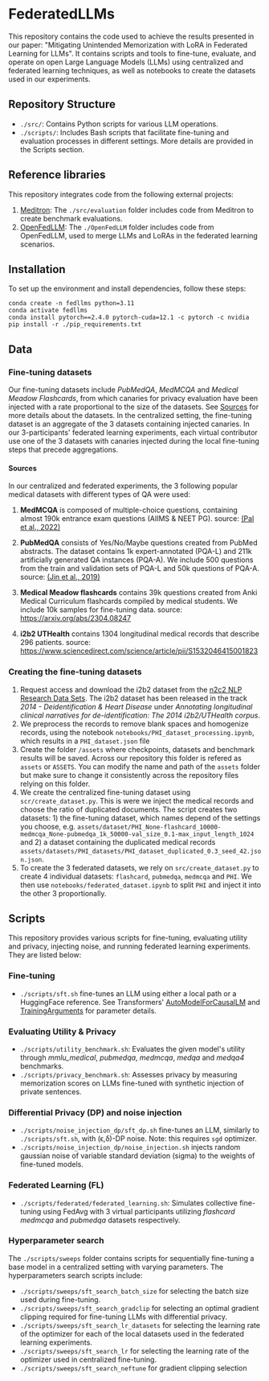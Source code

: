 # FederatedLLMs
This repository contains the code used to achieve the results presented in our paper: "Mitigating Unintended Memorization with LoRA in Federated Learning for LLMs". It contains scripts and tools to fine-tune, evaluate, and operate on open Large Language Models (LLMs) using centralized and federated learning techniques, as well as notebooks to create the datasets used in our experiments.

## Repository Structure
* `./src/`: Contains Python scripts for various LLM operations.
* `./scripts/`: Includes Bash scripts that facilitate fine-tuning and evaluation processes in different settings. More details are provided in the Scripts section.

## Reference libraries
This repository integrates code from the following external projects:
1. [Meditron](https://github.com/epfLLM/meditron): The `./src/evaluation` folder includes code from Meditron to create benchmark evaluations.
2. [OpenFedLLM](https://github.com/Feng-Hong/OpenFedLLM): The `./OpenFedLLM` folder includes code from OpenFedLLM, used to merge LLMs and LoRAs in the federated learning scenarios.

## Installation
To set up the environment and install dependencies, follow these steps:
```
conda create -n fedllms python=3.11
conda activate fedllms
conda install pytorch==2.4.0 pytorch-cuda=12.1 -c pytorch -c nvidia
pip install -r ./pip_requirements.txt
```

## Data
### Fine-tuning datasets
Our fine-tuning datasets include *PubMedQA*, *MedMCQA* and *Medical Meadow Flashcards*, from which canaries for privacy evaluation have been injected with a rate proportional to the size of the datasets. See [Sources](#sources) for more details about the datasets. In the centralized setting, the fine-tuning dataset is an aggregate of the 3 datasets containing injected canaries. In our 3-participants' federated learning experiments, each virtual contributor use one of the 3 datasets with canaries injected during the local fine-tuning steps that precede aggregations.

#### Sources
In our centralized and federated experiments, the 3 following popular medical datasets with different types of QA were used:

1. **MedMCQA** is composed of multiple-choice questions, containing almost 190k entrance exam questions (AIIMS & NEET PG).
source: [(Pal et al., 2022)](https://proceedings.mlr.press/v174/pal22a.html)

2. **PubMedQA** consists of Yes/No/Maybe questions created from PubMed abstracts. The dataset contains 1k expert-annotated (PQA-L) and 211k artificially generated QA instances (PQA-A). We include 500 questions from the train and validation sets of PQA-L and 50k questions of PQA-A. 
source: [(Jin et al., 2019)](https://aclanthology.org/D19-1259/)

3. **Medical Meadow flashcards** contains 39k questions created from Anki Medical Curriculum flashcards compiled by medical students. We include 10k samples for fine-tuning data.
source: https://arxiv.org/abs/2304.08247

4. **i2b2 UTHealth** contains 1304 longitudinal medical records that describe 296 patients.
source: https://www.sciencedirect.com/science/article/pii/S1532046415001823

### Creating the fine-tuning datasets

1. Request access and download the i2b2 dataset from the [n2c2 NLP Research Data Sets](https://portal.dbmi.hms.harvard.edu/projects/n2c2-nlp/). The i2b2 dataset has been released in the track _2014 - Deidentification & Heart Disease_ under _Annotating longitudinal clinical narratives for de-identification: The 2014 i2b2/UTHealth corpus_.
2. We preprocess the records to remove blank spaces and homogenize records, using the notebook `notebooks/PHI_dataset_processing.ipynb`, which results in a `PHI_dataset.json` file
3. Create the folder `/assets` where checkpoints, datasets and benchmark results will be saved. Across our repository this folder is refered as `assets` or `ASSETS`. You can modify the name and path of the `assets` folder but make sure to change it consistently across the repository files relying on this folder.
4. We create the centralized fine-tuning dataset using `scr/create_dataset.py`. This is were we inject the medical records and choose the ratio of duplicated documents. The script creates two datasets: 1) the fine-tuning dataset, which names depend of the settings you choose, e.g. `assets/dataset/PHI_None-flashcard_10000-medmcqa_None-pubmedqa_1k_50000-val_size_0.1-max_input_length_1024` and 2) a dataset containing the duplicated medical records `assets/datasets/PHI_datasets/PHI_dataset_duplicated_0.3_seed_42.json.json`.
5. To create the 3 federated datasets, we rely on `src/create_dataset.py` to create 4 individual datasets: `flashcard`, `pubmedqa`, `medmcqa` and `PHI`. We then use `notebooks/federated_dataset.ipynb` to split `PHI` and inject it into the other 3 proportionally.

## Scripts
This repository provides various scripts for fine-tuning, evaluating utility and privacy, injecting noise, and running federated learning experiments. They are listed below:

### Fine-tuning
* `./scripts/sft.sh` fine-tunes an LLM using either a local path or a HuggingFace reference. See Transformers' [AutoModelForCausalLM](https://huggingface.co/docs/transformers/model_doc/auto#transformers.AutoModelForCausalLM) and [TrainingArguments](https://huggingface.co/docs/transformers/v4.48.0/en/main_classes/trainer#transformers.TrainingArguments) for parameter details.

### Evaluating Utility & Privacy
* `./scripts/utility_benchmark.sh`: Evaluates the given model's utility through *mmlu_medical*, *pubmedqa*, *medmcqa*, *medqa* and *medqa4* benchmarks.
* `./scripts/privacy_benchmark.sh`: Assesses privacy by measuring memorization scores on LLMs fine-tuned with synthetic injection of private sentences.

### Differential Privacy (DP) and noise injection
* `./scripts/noise_injection_dp/sft_dp.sh` fine-tunes an LLM, similarly to `./scripts/sft.sh`, with (ϵ,δ)-DP noise. Note: this requires `sgd` optimizer.
* `./scripts/noise_injection_dp/noise_injection.sh` injects random gaussian noise of variable standard deviation (sigma) to the weights of fine-tuned models.

### Federated Learning (FL)
* `./scripts/federated/federated_learning.sh`: Simulates collective fine-tuning using FedAvg with 3 virtual participants utilizing *flashcard* *medmcqa* and *pubmedqa* datasets respectively.

### Hyperparameter search
The `./scripts/sweeps` folder contains scripts for sequentially fine-tuning a base model in a centralized setting with varying parameters. The hyperparameters search scripts include:
* `./scripts/sweeps/sft_search_batch_size` for selecting the batch size used during fine-tuning.
* `./scripts/sweeps/sft_search_gradclip` for selecting an optimal gradient clipping required for fine-tuning LLMs with differential privacy.
* `./scripts/sweeps/sft_search_lr_datasets` for selecting the learning rate of the optimizer for each of the local datasets used in the federated learning experiments.
* `./scripts/sweeps/sft_search_lr` for selecting the learning rate of the optimizer used in centralized fine-tuning.
* `./scripts/sweeps/sft_search_neftune` for gradient clipping selection
